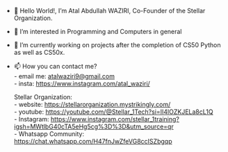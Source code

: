 - 👋 Hello World!, I’m Atal Abdullah WAZIRI, Co-Founder of the Stellar Organization.
- 👀 I’m interested in Programming and Computers in general
- 🌱 I’m currently working on projects after the completion of CS50 Python as well as CS50x.
- 📫 How you can contact me? <br>
      - email me: atalwaziri9@gmail.com <br>
      - insta: https://www.instagram.com/atal_waziri/ <br>

     Stellar Organization: <br>
      - website: https://stellarorganization.mystrikingly.com/ <br>
      - youtube: https://youtube.com/@Stellar_1Tech?si=II4lOZKJELa8cL1Q <br>
      - Instagram: https://www.instagram.com/stellar_1training?igsh=MWtlbG40cTA5eHg5cg%3D%3D&utm_source=qr <br>
      - Whatsapp Community: https://chat.whatsapp.com/H47fnJwZfeVG8ccISZbgqp
  


